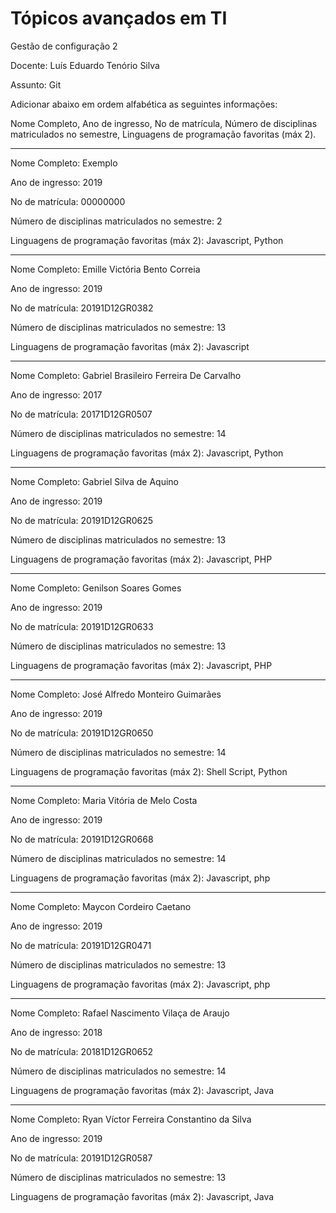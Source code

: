 # Tópicos avançados em TI

Gestão de configuração 2

Docente: Luís Eduardo Tenório Silva 

Assunto: Git

Adicionar abaixo em ordem alfabética as seguintes informações:

Nome Completo, Ano de ingresso, No de matrícula, Número de disciplinas matriculados no semestre, Linguagens de programação favoritas (máx 2).

-------------------------------------------

Nome Completo: Exemplo

Ano de ingresso: 2019

No de matrícula: 00000000

Número de disciplinas matriculados no semestre: 2

Linguagens de programação favoritas (máx 2): Javascript, Python

---------------------------------------------

Nome Completo: Emille Victória Bento Correia

Ano de ingresso: 2019

No de matrícula: 20191D12GR0382

Número de disciplinas matriculados no semestre: 13

Linguagens de programação favoritas (máx 2): Javascript

---------------------------------------------

Nome Completo: Gabriel Brasileiro Ferreira De Carvalho

Ano de ingresso: 2017

No de matrícula: 20171D12GR0507

Número de disciplinas matriculados no semestre: 14

Linguagens de programação favoritas (máx 2): Javascript, Python

---------------------------------------------

Nome Completo: Gabriel Silva de Aquino

Ano de ingresso: 2019

No de matrícula: 20191D12GR0625

Número de disciplinas matriculados no semestre: 13

Linguagens de programação favoritas (máx 2): Javascript, PHP

---------------------------------------------

Nome Completo: Genilson Soares Gomes

Ano de ingresso: 2019

No de matrícula: 20191D12GR0633

Número de disciplinas matriculados no semestre: 13

Linguagens de programação favoritas (máx 2): Javascript, PHP

-------------------------------------------

Nome Completo: José Alfredo Monteiro Guimarães

Ano de ingresso: 2019

No de matrícula: 20191D12GR0650

Número de disciplinas matriculados no semestre: 14

Linguagens de programação favoritas (máx 2): Shell Script, Python

---------------------------------------------

Nome Completo: Maria Vitória de Melo Costa

Ano de ingresso: 2019

No de matrícula: 20191D12GR0668

Número de disciplinas matriculados no semestre: 14

Linguagens de programação favoritas (máx 2): Javascript, php

-------------------------------------------

Nome Completo: Maycon Cordeiro Caetano

Ano de ingresso: 2019

No de matrícula: 20191D12GR0471

Número de disciplinas matriculados no semestre: 13

Linguagens de programação favoritas (máx 2): Javascript, php

-------------------------------------------

Nome Completo: Rafael Nascimento Vilaça de Araujo

Ano de ingresso: 2018

No de matrícula: 20181D12GR0652

Número de disciplinas matriculados no semestre: 14

Linguagens de programação favoritas (máx 2): Javascript, Java

---------------------------------------------

Nome Completo: Ryan Víctor Ferreira Constantino da Silva

Ano de ingresso: 2019

No de matrícula: 20191D12GR0587

Número de disciplinas matriculados no semestre: 13

Linguagens de programação favoritas (máx 2): Javascript, Java